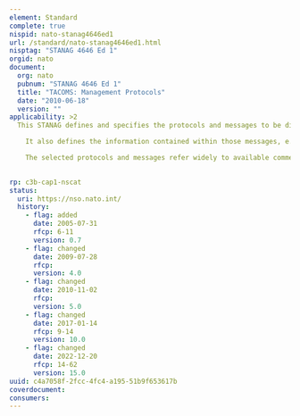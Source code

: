 ```yaml
---
element: Standard
complete: true
nispid: nato-stanag4646ed1
url: /standard/nato-stanag4646ed1.html
nisptag: "STANAG 4646 Ed 1"
orgid: nato
document:
  org: nato
  pubnum: "STANAG 4646 Ed 1"
  title: "TACOMS: Management Protocols"
  date: "2010-06-18"
  version: ""
applicability: >2
  This STANAG defines and specifies the protocols and messages to be distributed in a TACOMS Federated Network (TFN) for the purpose of network planning, management, and control.  It defines the applicable communication protocols at the layers above TCP/UDP, which are used to exchange the messages.

    It also defines the information contained within those messages, e.g., plans and profiles in the form of elements declared in XML.

    The selected protocols and messages refer widely to available commercial base standards.

  
rp: c3b-cap1-nscat
status:
  uri: https://nso.nato.int/
  history: 
    - flag: added
      date: 2005-07-31
      rfcp: 6-11
      version: 0.7
    - flag: changed
      date: 2009-07-28
      rfcp: 
      version: 4.0
    - flag: changed
      date: 2010-11-02
      rfcp: 
      version: 5.0
    - flag: changed
      date: 2017-01-14
      rfcp: 9-14
      version: 10.0
    - flag: changed
      date: 2022-12-20
      rfcp: 14-62
      version: 15.0
uuid: c4a7058f-2fcc-4fc4-a195-51b9f653617b
coverdocument:
consumers:
---
```

